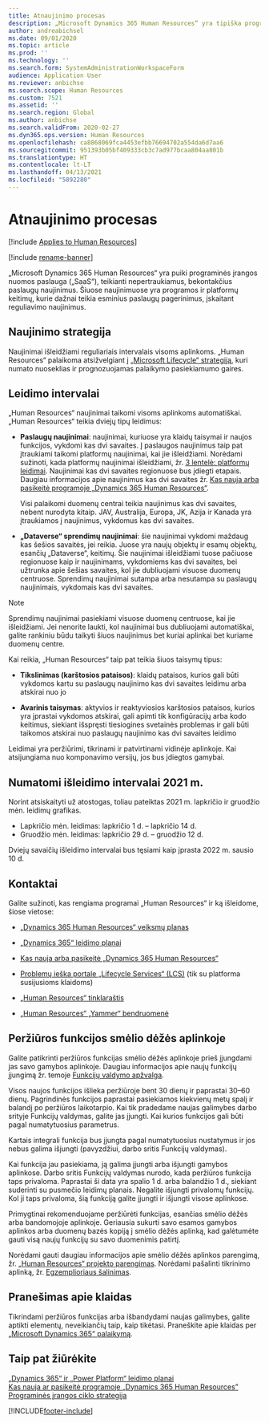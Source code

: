 ```yaml
---
title: Atnaujinimo procesas
description: „Microsoft Dynamics 365 Human Resources“ yra tipiška programinės įrangos nuomos paslauga („SaaS“), teikianti nepertraukiamus, bekontakčius paslaugų naujinimus, skirtus programai ir platformai keisti.
author: andreabichsel
ms.date: 09/01/2020
ms.topic: article
ms.prod: ''
ms.technology: ''
ms.search.form: SystemAdministrationWorkspaceForm
audience: Application User
ms.reviewer: anbichse
ms.search.scope: Human Resources
ms.custom: 7521
ms.assetid: ''
ms.search.region: Global
ms.author: anbichse
ms.search.validFrom: 2020-02-27
ms.dyn365.ops.version: Human Resources
ms.openlocfilehash: ca8868069fca4453efbb76694702a554da6d7aa6
ms.sourcegitcommit: 951393b05bf409333cb3c7ad977bcaa804aa801b
ms.translationtype: HT
ms.contentlocale: lt-LT
ms.lasthandoff: 04/13/2021
ms.locfileid: "5892280"
---
```

# <a name="update-process"></a>Atnaujinimo procesas

[!include [Applies to Human Resources](../includes/applies-to-hr.md)]

[!include [rename-banner](~/includes/cc-data-platform-banner.md)]

„Microsoft Dynamics 365 Human Resources“ yra puiki programinės įrangos nuomos paslauga („SaaS“), teikianti nepertraukiamus, bekontakčius paslaugų naujinimus. Šiuose naujinimuose yra programos ir platformų keitimų, kurie dažnai teikia esminius paslaugų pagerinimus, įskaitant reguliavimo naujinimus.

## <a name="update-policy"></a>Naujinimo strategija

Naujinimai išleidžiami reguliariais intervalais visoms aplinkoms. „Human Resources“ palaikoma atsižvelgiant į [„Microsoft Lifecycle“ strategiją](https://support.microsoft.com/hub/4095338/microsoft-lifecycle-policy), kuri numato nuoseklias ir prognozuojamas palaikymo pasiekiamumo gaires.

## <a name="release-cadence"></a>Leidimo intervalai 

„Human Resources“ naujinimai taikomi visoms aplinkoms automatiškai. „Human Resources“ teikia dviejų tipų leidimus:

- **Paslaugų naujinimai**: naujinimai, kuriuose yra klaidų taisymai ir naujos funkcijos, vykdomi kas dvi savaites. Į paslaugos naujinimus taip pat įtraukiami taikomi platformų naujinimai, kai jie išleidžiami. Norėdami sužinoti, kada platformų naujinimai išleidžiami, žr. [3 lentelė: platformų leidimai](../fin-ops-core/dev-itpro/migration-upgrade/versions-update-policy.md#table-3-platform-releases). Naujinimai kas dvi savaites regionuose bus įdiegti etapais. Daugiau informacijos apie naujinimus kas dvi savaites žr. [Kas nauja arba pasikeitė programoje „Dynamics 365 Human Resources“](hr-admin-whats-new.md).

    Visi palaikomi duomenų centrai teikia naujinimus kas dvi savaites, nebent nurodyta kitaip. JAV, Australija, Europa, JK, Azija ir Kanada yra įtraukiamos į naujinimus, vykdomus kas dvi savaites. 

- **„Dataverse“ sprendimų naujinimai**: šie naujinimai vykdomi maždaug kas šešios savaitės, jei reikia. Juose yra naujų objektų ir esamų objektų, esančių „Dataverse“, keitimų. Šie naujinimai išleidžiami tuose pačiuose regionuose kaip ir naujinimams, vykdomiems kas dvi savaites, bei užtrunka apie šešias savaites, kol jie dubliuojami visuose duomenų centruose. Sprendimų naujinimai sutampa arba nesutampa su paslaugų naujinimais, vykdomais kas dvi savaites.

> [!NOTE]
> Sprendimų naujinimai pasiekiami visuose duomenų centruose, kai jie išleidžiami. Jei nenorite laukti, kol naujinimai bus dubliuojami automatiškai, galite rankiniu būdu taikyti šiuos naujinimus bet kuriai aplinkai bet kuriame duomenų centre.

Kai reikia, „Human Resources“ taip pat teikia šiuos taisymų tipus:

- **Tikslinimas (karštosios pataisos)**: klaidų pataisos, kurios gali būti vykdomos kartu su paslaugų naujinimo kas dvi savaites leidimu arba atskirai nuo jo

- **Avarinis taisymas**: aktyvios ir reaktyviosios karštosios pataisos, kurios yra įprastai vykdomos atskirai, gali apimti tik konfigūracijų arba kodo keitimus, siekiant išspręsti tiesiogines svetainės problemas ir gali būti taikomos atskirai nuo paslaugų naujinimo kas dvi savaites leidimo

Leidimai yra peržiūrimi, tikrinami ir patvirtinami vidinėje aplinkoje. Kai atsijungiama nuo komponavimo versijų, jos bus įdiegtos gamybai.

## <a name="release-cadence-exceptions-in-2021"></a>Numatomi išleidimo intervalai 2021 m.

Norint atsiskaityti už atostogas, toliau pateiktas 2021 m. lapkričio ir gruodžio mėn. leidimų grafikas.

- Lapkričio mėn. leidimas: lapkričio 1 d. – lapkričio 14 d.
- Gruodžio mėn. leidimas: lapkričio 29 d. – gruodžio 12 d.
 
Dviejų savaičių išleidimo intervalai bus tęsiami kaip įprasta 2022 m. sausio 10 d.

## <a name="communications"></a>Kontaktai

Galite sužinoti, kas rengiama programai „Human Resources“ ir ką išleidome, šiose vietose:

- [„Dynamics 365 Human Resources“ veiksmų planas](https://dynamics.microsoft.com/roadmap/human-resources/)

- [„Dynamics 365“ leidimo planai](/dynamics365/release-plans/)

- [Kas nauja arba pasikeitė „Dynamics 365 Human Resources“](hr-admin-whats-new.md)

- [Problemų ieška portale „Lifecycle Services“ (LCS)](../fin-ops-core/dev-itpro/lifecycle-services/issue-search-lcs.md) (tik su platforma susijusioms klaidoms)

- [„Human Resources“ tinklaraštis](https://community.dynamics.com/365/talent/b/dynamics365fortalent)

- [„Human Resources“ „Yammer“ bendruomenė](https://www.yammer.com/dynamicsaxfeedbackprograms/#/threads/inGroup?type=in_group&feedId=10542230)

## <a name="preview-features-in-a-sandbox-environment"></a>Peržiūros funkcijos smėlio dėžės aplinkoje

Galite patikrinti peržiūros funkcijas smėlio dėžės aplinkoje prieš įjungdami jas savo gamybos aplinkoje. Daugiau informacijos apie naujų funkcijų įjungimą žr. temoje [Funkcijų valdymo apžvalga](../fin-ops-core/fin-ops/get-started/feature-management/feature-management-overview.md).

Visos naujos funkcijos išlieka peržiūroje bent 30 dienų ir paprastai 30–60 dienų. Pagrindinės funkcijos paprastai pasiekiamos kiekvienų metų spalį ir balandį po peržiūros laikotarpio. Kai tik pradedame naujas galimybes darbo srityje Funkcijų valdymas, galite jas įjungti. Kai kurios funkcijos gali būti pagal numatytuosius parametrus.

Kartais integrali funkcija bus įjungta pagal numatytuosius nustatymus ir jos nebus galima išjungti (pavyzdžiui, darbo sritis Funkcijų valdymas).

Kai funkcija jau pasiekiama, ją galima įjungti arba išjungti gamybos aplinkose. Darbo sritis Funkcijų valdymas nurodo, kada peržiūros funkcija taps privaloma. Paprastai ši data yra spalio 1 d. arba balandžio 1 d., siekiant suderinti su pusmečio leidimų planais. Negalite išjungti privalomų funkcijų. Kol ji taps privaloma, šią funkciją galite įjungti ir išjungti visose aplinkose.

Primygtinai rekomenduojame peržiūrėti funkcijas, esančias smėlio dėžės arba bandomojoje aplinkoje. Geriausia sukurti savo esamos gamybos aplinkos arba duomenų bazės kopiją į smėlio dėžės aplinką, kad galėtumėte gauti visą naujų funkcijų su savo duomenimis patirtį.

Norėdami gauti daugiau informacijos apie smėlio dėžės aplinkos parengimą, žr. [„Human Resources“ projekto parengimas](hr-admin-setup-provision.md). Norėdami pašalinti tikrinimo aplinką, žr. [Egzemplioriaus šalinimas](hr-admin-setup-remove-instance.md#remove-a-test-drive-environment). 

## <a name="report-bugs"></a>Pranešimas apie klaidas

Tikrindami peržiūros funkcijas arba išbandydami naujas galimybes, galite aptikti elementų, neveikiančių taip, kaip tikėtasi. Praneškite apie klaidas per [„Microsoft Dynamics 365“ palaikymą](https://dynamics.microsoft.com/support/).

## <a name="see-also"></a>Taip pat žiūrėkite

[„Dynamics 365“ ir „Power Platform“ leidimo planai](/dynamics365/release-plans)</br>
[Kas nauja ar pasikeitė programoje „Dynamics 365 Human Resources”](hr-admin-whats-new.md)</br>
[Programinės įrangos ciklo strategija](../fin-ops-core/dev-itpro/migration-upgrade/versions-update-policy.md)



[!INCLUDE[footer-include](../includes/footer-banner.md)]